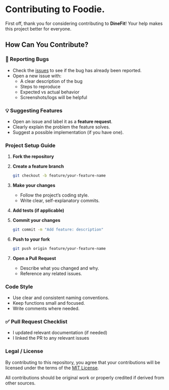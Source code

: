 # Contributing to Foodie.

First off, thank you for considering contributing to **DineFit**!
Your help makes this project better for everyone.  

## How Can You Contribute?

### 🐛 Reporting Bugs
- Check the [issues](../../issues) to see if the bug has already been reported.  
- Open a new issue with:  
  - A clear description of the bug  
  - Steps to reproduce  
  - Expected vs actual behavior  
  - Screenshots/logs will be helpful  

### 💡 Suggesting Features
- Open an issue and label it as a **feature request**.  
- Clearly explain the problem the feature solves.  
- Suggest a possible implementation (if you have one).

### Project Setup Guide
1. **Fork the repository**

2. **Create a feature branch**  
   ```bash
   git checkout -b feature/your-feature-name
   ```
3. **Make your changes**  
   - Follow the project’s coding style.  
   - Write clear, self-explanatory commits.  

4. **Add tests (if applicable)**  

5. **Commit your changes**  
   ```bash
   git commit -m "Add feature: description"
   ```
6. **Push to your fork**
   ```bash
   git push origin feature/your-feature-name
   ```
7. **Open a Pull Request**
   - Describe what you changed and why.
   - Reference any related issues.
  
### Code Style
- Use clear and consistent naming conventions.
- Keep functions small and focused.
- Write comments where needed.

### ✅ Pull Request Checklist
- I updated relevant documentation (if needed)
- I linked the PR to any relevant issues


### Legal / License

By contributing to this repository, you agree that your contributions will be licensed under the terms of the [MIT License](LICENSE).

All contributions should be original work or properly credited if derived from other sources.
